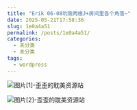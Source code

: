 ```yaml
---
title: "Erik 06-08吮吸两根J+房间里各个角落~"
date: 2025-05-21T17:58:36
slug: 1e0a4a51
permalink: /posts/1e0a4a51/
categories:
  - 未分类
  - 未分类
tags:
  - wordpress
---
```


![图片[1]-歪歪的耽美资源站](/images/wp/1e0a4a51-7ea891ae.jpg)

![图片[2]-歪歪的耽美资源站](/images/wp/1e0a4a51-01a8605a.jpg)
